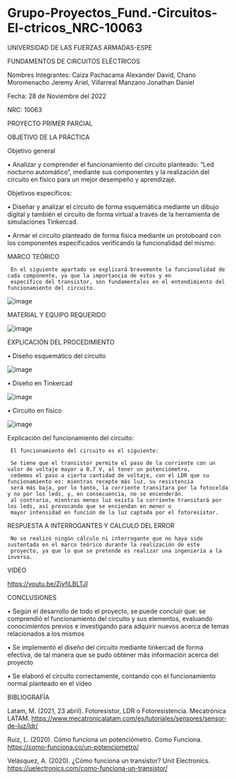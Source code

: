 # Grupo-Proyectos_Fund.-Circuitos-El-ctricos_NRC-10063

UNIVERSIDAD DE LAS FUERZAS ARMADAS-ESPE

FUNDAMENTOS DE CIRCUITOS ELÉCTRICOS	

Nombres Integrantes: Caiza Pachacama Alexander David, Chano Moromenacho Jeremy Ariel, Villarreal Manzano Jonathan Daniel

Fecha: 28 de Noviembre del 2022

NRC: 10063

PROYECTO PRIMER PARCIAL

OBJETIVO DE LA PRÁCTICA

Objetivo general

•	     Analizar y comprender el funcionamiento del circuito planteado: “Led nocturno automático”, mediante sus componentes y 
la realización del circuito en físico para un mejor desempeño y aprendizaje. 

Objetivos específicos: 

•	     Diseñar y analizar el circuito de forma esquemática mediante un dibujo digital y también el circuito de forma virtual a 
través de la herramienta de simulaciones Tinkercad. 

•	        Armar el circuito planteado de forma física mediante un protoboard con los componentes especificados verificando la 
funcionalidad del mismo.   

MARCO TEÓRICO

     En el siguiente apartado se explicará brevemente la funcionalidad de cada componente, ya que la importancia de estos y en 
     específico del transistor, son fundamentales en el entendimiento del funcionamiento del circuito. 
     
![image](https://user-images.githubusercontent.com/116780175/204426434-e951ee69-4a6d-43ba-8983-1dee16164e7e.png)

MATERIAL Y EQUIPO REQUERIDO

![image](https://user-images.githubusercontent.com/116780175/204426841-7c97a919-4fe3-40d4-a97f-13a27a2b424b.png)

EXPLICACIÓN DEL PROCEDIMIENTO

•	Diseño esquemático del circuito

![image](https://user-images.githubusercontent.com/116780175/204426524-368d8740-6c3a-41d6-9dde-7202378d2c55.png)

•	Diseño en Tinkercad

![image](https://user-images.githubusercontent.com/116780175/204426878-55f8091c-f3bf-4e26-89d2-d342c903c61f.png)

•	Circuito en físico

![image](https://user-images.githubusercontent.com/116780175/204426972-f2dfdcbf-a5a0-4abd-92b0-067053c3311c.png)

Explicación del funcionamiento del circuito:

     El funcionamiento del circuito es el siguiente:
     
     Se tiene que el transistor permite el paso de la corriente con un valor de voltaje mayor a 0.7 V, al tener un potenciómetro, 
     cedemos el paso a cierta cantidad de voltaje, con el LDR que su funcionamiento es: mientras recepte más luz, su resistencia 
     será más baja, por lo tanto, la corriente transitara por la fotocelda y no por los leds, y, en consecuencia, no se encenderán. 
     al contrario, mientras menos luz exista la corriente transitará por los leds, así provocando que se enciendan en menor o 
     mayor intensidad en función de la luz captada por el fotoresistor.

RESPUESTA A INTERROGANTES Y CALCULO DEL ERROR

     No se realizó ningún cálculo ni interrogante que no haya sido sustentada en el marco teórico durante la realización de este 
     proyecto, ya que lo que se pretende es realizar una ingeniería a la inversa. 
     
VIDEO

https://youtu.be/ZjvfiLBLTJI 

CONCLUSIONES

•	     Según el desarrollo de todo el proyecto, se puede concluir que: se comprendió el funcionamiento del circuito y sus elementos, 
evaluando conocimientos previos e investigando para adquirir nuevos acerca de temas relacionados a los mismos

•	     Se implementó el diseño del circuito mediante tinkercad de forma efectiva, de tal manera que se pudo obtener más información 
acerca del proyecto

•	     Se elaboró el circuito correctamente, contando con el funcionamiento normal planteado en el video

BIBLIOGRAFÍA

Latam, M. (2021, 23 abril). Fotoresistor, LDR o Fotoresistencia. Mecatrónica LATAM. 
https://www.mecatronicalatam.com/es/tutoriales/sensores/sensor-de-luz/ldr/

Ruiz, L. (2020). Cómo funciona un potenciómetro. Como Funciona. https://como-funciona.co/un-potenciometro/ 

Velásquez, A. (2020). ¿Cómo funciona un transistor? Unit Electronics. https://uelectronics.com/como-funciona-un-transistor/  



